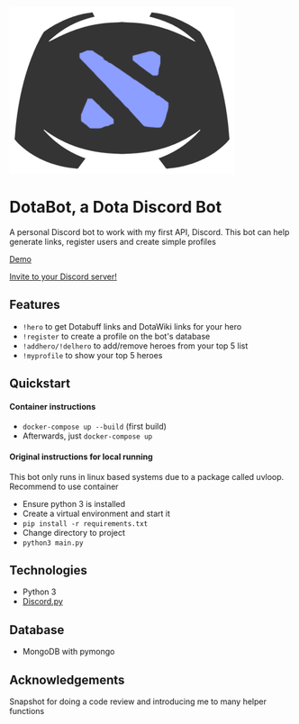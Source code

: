 ![Alt text](/dotabotlogo.png "Title")

# DotaBot, a Dota Discord Bot

A personal Discord bot to work with my first API, Discord. This bot can help generate links, register users and create simple profiles

<p><a href = 'https://www.loom.com/share/a7efdbe134d245a6a212e691213ef778'>Demo</a></p>
<p><a href = 'https://top.gg/bot/471769821546283049'>Invite to your Discord server!</a></p>

## Features
* `!hero` to get Dotabuff links and DotaWiki links for your hero
* `!register` to create a profile on the bot's database
* `!addhero/!delhero` to add/remove heroes from your top 5 list
* `!myprofile` to show your top 5 heroes

## Quickstart

#### Container instructions
* ```docker-compose up --build``` (first build)
* Afterwards, just ```docker-compose up```


#### Original instructions for local running

This bot only runs in linux based systems due to a package called uvloop. Recommend to use container

* Ensure python 3 is installed 
* Create a virtual environment and start it
* ```pip install -r requirements.txt```
* Change directory to project
* ```python3 main.py```



## Technologies
* Python 3
* <a href = 'https://discordpy.readthedocs.io/en/latest/'>Discord.py</a>

## Database
* MongoDB with pymongo

## Acknowledgements
Snapshot for doing a code review and introducing me to many helper functions
